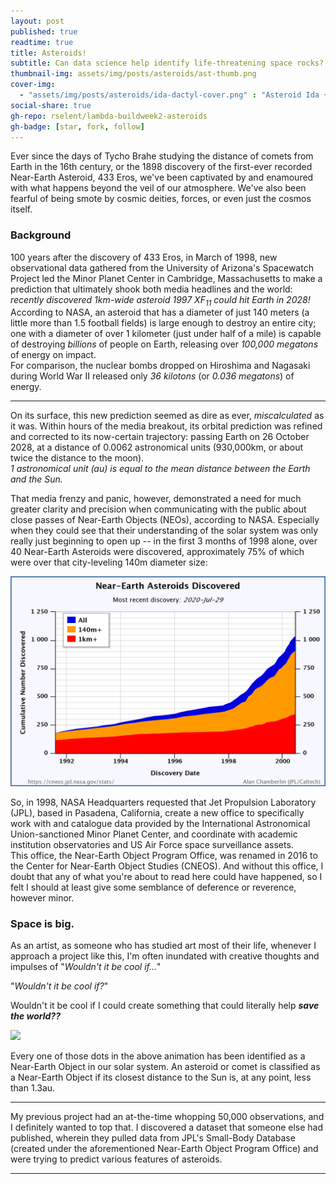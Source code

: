 ```yaml
---
layout: post
published: true
readtime: true
title: Asteroids!
subtitle: Can data science help identify life-threatening space rocks?
thumbnail-img: assets/img/posts/asteroids/ast-thumb.png
cover-img: 
  - "assets/img/posts/asteroids/ida-dactyl-cover.png" : "Asteroid Ida + moon Dactyl from 6,500 miles away"
social-share: true
gh-repo: rselent/lambda-buildweek2-asteroids
gh-badge: [star, fork, follow]
---
```



Ever since the days of Tycho Brahe studying the distance of comets from Earth in the 16th century, or the 1898 discovery of the first-ever recorded Near-Earth Asteroid, 433 Eros, we've been captivated by and enamoured with what happens beyond the veil of our atmosphere. We've also been fearful of being smote by cosmic deities, forces, or even just the cosmos itself.

### Background 

100 years after the discovery of 433 Eros, in March of 1998, new observational data gathered from the University of Arizona's Spacewatch Project led the Minor Planet Center in Cambridge, Massachusetts to make a prediction that ultimately shook both media headlines and the world: *recently discovered 1km-wide asteroid 1997 XF<sub>11</sub> could hit Earth in 2028!*  
According to NASA, an asteroid that has a diameter of just 140 meters (a little more than 1.5 football fields) is large enough to destroy an entire city; one with a diameter of over 1 kilometer (just under half of a mile) is capable of destroying *billions* of people on Earth, releasing over *100,000 megatons* of energy on impact.  
For comparison, the nuclear bombs dropped on Hiroshima and Nagasaki during World War II released only *36 kilotons* (or *0.036 megatons*) of energy.

-----

On its surface, this new prediction seemed as dire as ever, *miscalculated* as it was. Within hours of the media breakout, its orbital prediction was refined and corrected to its now-certain trajectory: passing Earth on 26 October 2028, at a distance of 0.0062 astronomical units (930,000km, or about twice the distance to the moon).  
*1 astronomical unit (au) is equal to the mean distance between the Earth and the Sun.*

That media frenzy and panic, however, demonstrated a need for much greater clarity and precision when communicating with the public about close passes of Near-Earth Objects (NEOs), according to NASA. Especially when they could see that their understanding of the solar system was only really just beginning to open up -- in the first 3 months of 1998 alone, over 40 Near-Earth Asteroids were discovered, approximately 75% of which were over that city-leveling 140m diameter size:

![](../assets/img/posts/asteroids/recorded-neo-cum-1998.png)

So, in 1998, NASA Headquarters requested that Jet Propulsion Laboratory (JPL), based in Pasadena, California, create a new office to specifically work with and catalogue data provided by the International Astronomical Union-sanctioned Minor Planet Center, and coordinate with academic institution observatories and US Air Force space surveillance assets.  
This office, the Near-Earth Object Program Office, was renamed in 2016 to the Center for Near-Earth Object Studies (CNEOS). And without this office, I doubt that any of what you're about to read here could have happened, so I felt I should at least give some semblance of deference or reverence, however minor.

### Space is big.

As an artist, as someone who has studied art most of their life, whenever I approach a project like this, I'm often inundated with creative thoughts and impulses of "*Wouldn't it be cool if...*"

"*Wouldn't it be cool if?*"

Wouldn't it be cool if I could create something that could literally help ***save the world??***

![](../assets/img/posts/asteroids/small-bodies.gif)

Every one of those dots in the above animation has been identified as a Near-Earth Object in our solar system. An asteroid or comet is classified as a Near-Earth Object if its closest distance to the Sun is, at any point, less than 1.3au.

-----

My previous project had an at-the-time whopping 50,000 observations, and I definitely wanted to top that. I discovered a dataset that someone else had published, wherein they pulled data from JPL's Small-Body Database (created under the aforementioned Near-Earth Object Program Office) and were trying to predict various features of asteroids. 

-----